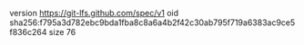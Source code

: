 version https://git-lfs.github.com/spec/v1
oid sha256:f795a3d782ebc9bda1fba8c8a6a4b2f42c30ab795f719a6383ac9ce5f836c264
size 76

